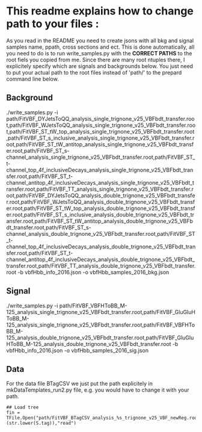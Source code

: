 # This readme explains how to change path to your files :

As you read in the README you need to create jsons with all bkg and signal samples name, ppath, cross sections and ect. This is done automatically, all you need to do is to run write_samples.py with the __CORRECT PATHS__ to the root fiels you copied from me. Since there are many root ntuples there, I explicitely specify which are signals and backgrounds below. You just need to put your actual path to the root files instead of 'path/' to the prepard command line below.

## Background

./write_samples.py -i path/FitVBF_DYJetsToQQ_analysis_single_trignone_v25_VBFbdt_transfer.root,path/FitVBF_WJetsToQQ_analysis_single_trignone_v25_VBFbdt_transfer.root,path/FitVBF_ST_tW_top_analysis_single_trignone_v25_VBFbdt_transfer.root,path/FitVBF_ST_s_inclusive_analysis_single_trignone_v25_VBFbdt_transfer.root,path/FitVBF_ST_tW_antitop_analysis_single_trignone_v25_VBFbdt_transfer.root,path/FitVBF_ST_s-channel_analysis_single_trignone_v25_VBFbdt_transfer.root,path/FitVBF_ST_t-channel_top_4f_inclusiveDecays_analysis_single_trignone_v25_VBFbdt_transfer.root,path/FitVBF_ST_t-channel_antitop_4f_inclusiveDecays_analysis_single_trignone_v25_VBFbdt_transfer.root,path/FitVBF_TT_analysis_single_trignone_v25_VBFbdt_transfer.root,path/FitVBF_DYJetsToQQ_analysis_double_trignone_v25_VBFbdt_transfer.root,path/FitVBF_WJetsToQQ_analysis_double_trignone_v25_VBFbdt_transfer.root,path/FitVBF_ST_tW_top_analysis_double_trignone_v25_VBFbdt_transfer.root,path/FitVBF_ST_s_inclusive_analysis_double_trignone_v25_VBFbdt_transfer.root,path/FitVBF_ST_tW_antitop_analysis_double_trignone_v25_VBFbdt_transfer.root,path/FitVBF_ST_s-channel_analysis_double_trignone_v25_VBFbdt_transfer.root,path/FitVBF_ST_t-channel_top_4f_inclusiveDecays_analysis_double_trignone_v25_VBFbdt_transfer.root,path/FitVBF_ST_t-channel_antitop_4f_inclusiveDecays_analysis_double_trignone_v25_VBFbdt_transfer.root,path/FitVBF_TT_analysis_double_trignone_v25_VBFbdt_transfer.root -b  vbfHbb_info_2016.json -o vbfHbb_samples_2016_bkg.json

## Signal 

./write_samples.py -i  path/FitVBF_VBFHToBB_M-125_analysis_single_trignone_v25_VBFbdt_transfer.root,path/FitVBF_GluGluHToBB_M-125_analysis_single_trignone_v25_VBFbdt_transfer.root,path/FitVBF_VBFHToBB_M-125_analysis_double_trignone_v25_VBFbdt_transfer.root,path/FitVBF_GluGluHToBB_M-125_analysis_double_trignone_v25_VBFbdt_transfer.root -b  vbfHbb_info_2016.json -o vbfHbb_samples_2016_sig.json

## Data 

For the data file BTagCSV we just put the path explicitely in mkDataTemplates_run2.py file, e.g. you would have to change it with your path. 

```
## Load tree
fin = TFile.Open("path/FitVBF_BTagCSV_analysis_%s_trignone_v25_VBF_newReg.root"%(str.lower(S.tag)),"read")

```
